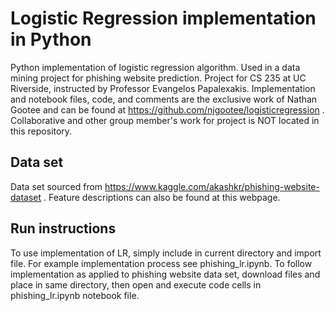 # Logistic Regression implementation in Python
Python implementation of logistic regression algorithm. Used in a data mining project for phishing website prediction. Project for CS 235 at UC Riverside, instructed by Professor Evangelos Papalexakis. Implementation and notebook files, code, and comments are the exclusive work of Nathan Gootee and can be found at https://github.com/njgootee/logisticregression . Collaborative and other group member's work for project is NOT located in this repository.

## Data set
Data set sourced from https://www.kaggle.com/akashkr/phishing-website-dataset .  Feature descriptions can also be found at this webpage.

## Run instructions
To use implementation of LR, simply include in current directory and import file. For example implementation process see phishing_lr.ipynb. To follow implementation as applied to phishing website data set, download files and place in same directory, then open and execute code cells in phishing_lr.ipynb notebook file.
